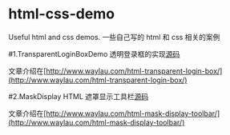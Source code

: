 html-css-demo
=============

Useful html and css demos. 一些自己写的 html 和 css 相关的案例

#1.TransparentLoginBoxDemo
透明登录框的实现[源码](https://github.com/waylau/html-css-demo/blob/master/TransparentLoginBoxDemo.html)

文章介绍在[http://www.waylau.com/html-transparent-login-box/](http://www.waylau.com/html-transparent-login-box/)

#2.MaskDisplay
HTML 遮罩显示工具栏[源码](https://github.com/waylau/html-css-demo/blob/master/MaskDisplay.html)

文章介绍在[http://www.waylau.com/html-mask-display-toolbar/](http://www.waylau.com/html-mask-display-toolbar/)